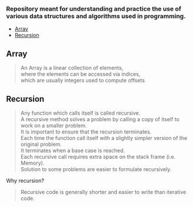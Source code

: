 
### Repository meant for understanding and practice the use of various data structures and algorithms used in programming.

- [Array](#array)
- [Recursion](#recursion)

## Array
> An Array is a linear collection of elements,  
where the elements can be accessed via indices,  
which are usually integers used to compute offsets





## Recursion
> Any function which calls itself is called recursive.<br>
 A recursive method solves a problem by calling a copy of itself to work on a smaller problem.<br>
 It is important to ensure that the recursion terminates.<br>
 Each time the function call itself with a slightly simpler version of the original problem.<br>
 It terminates when a base case is reached.<br>
 Each recursive call requires extra space on the stack frame (i.e. Memory).<br>
 Solution to some problems are easier to formulate recursively.<br>

Why recursion?
>  Recursive code is generally shorter and easier to write than iterative code. <br>



